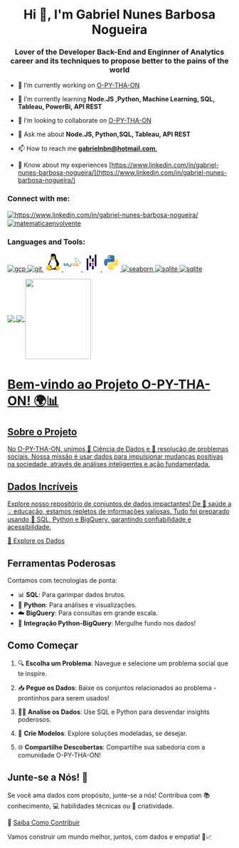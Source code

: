 <h1 align="center">Hi 👋, I'm Gabriel Nunes Barbosa Nogueira</h1>
<h3 align="center">Lover of the Developer Back-End and Enginner of Analytics career and its techniques to propose better to the pains of the world</h3>

- 🔭 I’m currently working on [O-PY-THA-ON](https://github.com/O-PY-THA-ON)

- 🌱 I’m currently learning **Node.JS ,Python, Machine Learning, SQL, Tableau, PowerBi, API REST**

- 👯 I’m looking to collaborate on [O-PY-THA-ON](https://github.com/O-PY-THA-ON)

- 💬 Ask me about **Node.JS, Python,SQL, Tableau, API REST**

- 📫 How to reach me **gabrielnbn@hotmail.com,**

- 📄 Know about my experiences [https://www.linkedin.com/in/gabriel-nunes-barbosa-nogueira/](https://www.linkedin.com/in/gabriel-nunes-barbosa-nogueira/)

<h3 align="left">Connect with me:</h3>
<p align="left">
<a href="https://www.linkedin.com/in/gabriel-nunes-barbosa-nogueira/" target="blank"><img align="center" src="https://raw.githubusercontent.com/rahuldkjain/github-profile-readme-generator/master/src/images/icons/Social/linked-in-alt.svg" alt="https://www.linkedin.com/in/gabriel-nunes-barbosa-nogueira/" height="30" width="40" /></a>
<a href="https://instagram.com/matematicaenvolvente" target="blank"><img align="center" src="https://raw.githubusercontent.com/rahuldkjain/github-profile-readme-generator/master/src/images/icons/Social/instagram.svg" alt="matematicaenvolvente" height="30" width="40" /></a>
</p>

<h3 align="left">Languages and Tools:</h3>
<p align="left"> <a href="https://cloud.google.com" target="_blank" rel="noreferrer"> <img src="https://www.vectorlogo.zone/logos/google_cloud/google_cloud-icon.svg" alt="gcp" width="40" height="40"/> </a> <a href="https://git-scm.com/" target="_blank" rel="noreferrer"> <img src="https://www.vectorlogo.zone/logos/git-scm/git-scm-icon.svg" alt="git" width="40" height="40"/> </a> <a href="https://www.linux.org/" target="_blank" rel="noreferrer"> <img src="https://raw.githubusercontent.com/devicons/devicon/master/icons/linux/linux-original.svg" alt="linux" width="40" height="40"/> </a> <a href="https://www.mysql.com/" target="_blank" rel="noreferrer"> <img src="https://raw.githubusercontent.com/devicons/devicon/master/icons/mysql/mysql-original-wordmark.svg" alt="mysql" width="40" height="40"/> </a> <a href="https://pandas.pydata.org/" target="_blank" rel="noreferrer"> <img src="https://raw.githubusercontent.com/devicons/devicon/2ae2a900d2f041da66e950e4d48052658d850630/icons/pandas/pandas-original.svg" alt="pandas" width="40" height="40"/> </a> <a href="https://www.python.org" target="_blank" rel="noreferrer"> <img src="https://raw.githubusercontent.com/devicons/devicon/master/icons/python/python-original.svg" alt="python" width="40" height="40"/> </a> <a href="https://seaborn.pydata.org/" target="_blank" rel="noreferrer"> <img src="https://seaborn.pydata.org/_images/logo-mark-lightbg.svg" alt="seaborn" width="40" height="40"/> </a> <a href="https://www.sqlite.org/" target="_blank" rel="noreferrer"> <img src="https://www.vectorlogo.zone/logos/sqlite/sqlite-icon.svg" alt="sqlite" width="40" height="40"/> </a> 
<a href="https://nodejs.org/en/docs" target="_blank" rel="noreferrer"> <img src="https://img2.gratispng.com/20180425/jrw/kisspng-node-js-javascript-web-application-express-js-comp-5ae0f84e2a4242.1423638015246930701731.jpg" alt="sqlite" width="40" height="40"/> </a>
</p>

<div>
  <a href="https://github.com/Gabriel-boop-deep">
  <img height="180em"   align="center" src="https://github-readme-stats.vercel.app/api?username=Gabriel-boop-deep&show_icons=true&theme=react&include_all_commits=true&count_private=true"/>
  <img height="180em"  align="center" src="https://github-readme-stats.vercel.app/api/top-langs/?username=Gabriel-boop-deep&layout=compact&langs_count=7&theme=react" />

  <img align="center" width="148" height="180" src="https://media1.tenor.com/images/68e8337fb4eb7e40645d832c64762a8b/tenor.gif?itemid=19443613">
</div>

# Bem-vindo ao Projeto O-PY-THA-ON! 🌍📊

## Sobre o Projeto

No O-PY-THA-ON, unimos 🧠 Ciência de Dados e 🤝 resolução de problemas sociais. Nossa missão é usar dados para impulsionar mudanças positivas na sociedade, através de análises inteligentes e ação fundamentada.

## Dados Incríveis

Explore nosso repositório de conjuntos de dados impactantes! De 💚 saúde a 💡 educação, estamos repletos de informações valiosas. Tudo foi preparado usando 🐍 SQL, Python e BigQuery, garantindo confiabilidade e acessibilidade.

🔗 [Explore os Dados](https://github.com/O-PY-THA-ON)

## Ferramentas Poderosas

Contamos com tecnologias de ponta:

- 📊 **SQL**: Para garimpar dados brutos.
- 🐍 **Python**: Para análises e visualizações.
- ☁️ **BigQuery**: Para consultas em grande escala.
- 🔄 **Integração Python-BigQuery**: Mergulhe fundo nos dados!

## Como Começar

1. 🔍 **Escolha um Problema**: Navegue e selecione um problema social que te inspire.

2. 📥 **Pegue os Dados**: Baixe os conjuntos relacionados ao problema - prontinhos para serem usados!

3. 🕵️‍♂️ **Analise os Dados**: Use SQL e Python para desvendar insights poderosos.

4. 🧠 **Crie Modelos**: Explore soluções modeladas, se desejar.

5. 🌐 **Compartilhe Descobertas**: Compartilhe sua sabedoria com a comunidade O-PY-THA-ON!

## Junte-se a Nós! 🤝

Se você ama dados com propósito, junte-se a nós! Contribua com 📚 conhecimento, 💻 habilidades técnicas ou 🎨 criatividade.

🔗 [Saiba Como Contribuir](https://github.com/O-PY-THA-ON)

Vamos construir um mundo melhor, juntos, com dados e empatia! 🚀📈
